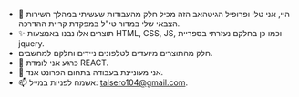 - 👋 היי, אני טלי ופרופיל הגיטהאב הזה מכיל חלק מהעבודות שעשיתי במהלך השירות הצבאי שלי במדור טי"ל במפקדת קריית ההדרכה. 
- ✨ תוצרים אלו נבנו באמצעות HTML, CSS, JS, וכמו כן בחלקם נעזרתי בספריית jquery.
- חלק מהתוצרים מיועדים לטלפונים ניידים וחלקם למחשבים.
- 🌱 כרגע אני לומדת REACT.
- 👀 אני מעוניינת בעבודה בתחום הפרונט אנד.
- 📫 אשמח לפניות במייל: talsero104@gmail.com.
